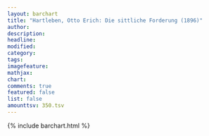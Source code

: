 ```yaml
---
layout: barchart
title: "Hartleben, Otto Erich: Die sittliche Forderung (1896)"
author:
description:
headline:
modified:
category:
tags:
imagefeature: 
mathjax: 
chart: 
comments: true
featured: false
list: false
amounttsv: 350.tsv
---
```

{% include barchart.html %}
